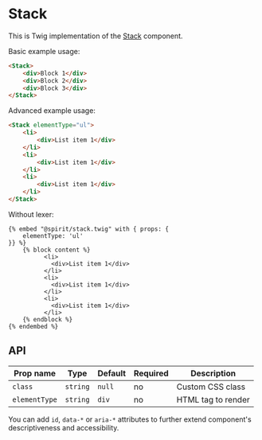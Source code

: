 # Stack

This is Twig implementation of the [Stack] component.

Basic example usage:

```html
<Stack>
    <div>Block 1</div>
    <div>Block 2</div>
    <div>Block 3</div>
</Stack>
```

Advanced example usage:

```html
<Stack elementType="ul">
    <li>
        <div>List item 1</div>
    </li>
    <li>
        <div>List item 1</div>
    </li>
    <li>
        <div>List item 1</div>
    </li>
</Stack>
```

Without lexer:

```twig
{% embed "@spirit/stack.twig" with { props: {
    elementType: 'ul'
}} %}
    {% block content %}
          <li>
            <div>List item 1</div>
          </li>
          <li>
            <div>List item 1</div>
          </li>
          <li>
            <div>List item 1</div>
          </li>
    {% endblock %}
{% endembed %}
```

## API

| Prop name     | Type     | Default | Required | Description        |
|---------------|----------|---------|----------|--------------------|
| `class`       | `string` | `null`  | no       | Custom CSS class   |
| `elementType` | `string` | `div`   | no       | HTML tag to render |

You can add `id`, `data-*` or `aria-*` attributes to further extend component's
descriptiveness and accessibility.

[Stack]: https://github.com/lmc-eu/spirit-design-system/tree/main/packages/web/src/scss/components/Stack
